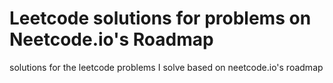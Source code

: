 # Leetcode solutions for problems on Neetcode.io's Roadmap
solutions for the leetcode problems I solve based on neetcode.io's roadmap
